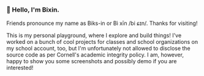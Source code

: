 ### 👋 Hello, I'm Bixin.

Friends pronounce my name as Biks-in or Bì xīn /bi ɕɪn/. Thanks for visiting!

This is my personal playground, where I explore and build things! I've worked on a bunch of cool projects for classes and school organizations on my school account, too, but I'm unfortunately not allowed to disclose the source code as per Cornell's academic integrity policy. I am, however, happy to show you some screenshots and possibly demo if you are interested! 
<!--
**zbcszr/zbcszr** is a ✨ _special_ ✨ repository because its `README.md` (this file) appears on your GitHub profile.

Here are some ideas to get you started:

- 🔭 I’m currently working on ...
- 🌱 I’m currently learning ...
- 👯 I’m looking to collaborate on ...
- 🤔 I’m looking for help with ...
- 💬 Ask me about ...
- 📫 How to reach me: ...
- 😄 Pronouns: ...
- ⚡ Fun fact: ...
-->
